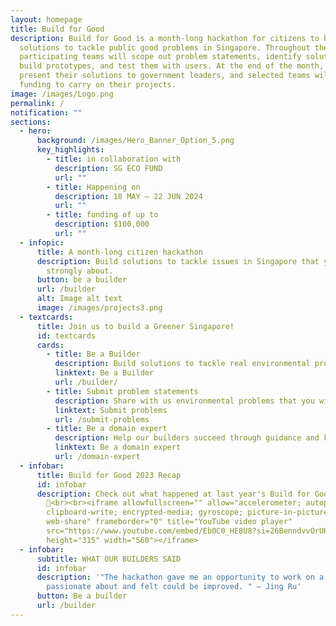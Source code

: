 ```yaml
---
layout: homepage
title: Build for Good
description: Build for Good is a month-long hackathon for citizens to build
  solutions to tackle public good problems in Singapore. Throughout the month,
  participating teams will scope out problem statements, identify solutions,
  build prototypes, and test them with users. At the end of the month, they will
  present their solutions to government leaders, and selected teams will receive
  funding to carry on their projects.
image: /images/Logo.png
permalink: /
notification: ""
sections:
  - hero:
      background: /images/Hero_Banner_Option_5.png
      key_highlights:
        - title: in collaboration with
          description: SG ECO FUND
          url: ""
        - title: Happening on
          description: 18 MAY — 22 JUN 2024
          url: ""
        - title: funding of up to
          description: $100,000
          url: ""
  - infopic:
      title: A month-long citizen hackathon
      description: Build solutions to tackle issues in Singapore that you feel
        strongly about.
      button: be a builder
      url: /builder
      alt: Image alt text
      image: /images/projects3.png
  - textcards:
      title: Join us to build a Greener Singapore!
      id: textcards
      cards:
        - title: Be a Builder
          description: Build solutions to tackle real environmental problems.
          linktext: Be a Builder
          url: /builder/
        - title: Submit problem statements
          description: Share with us environmental problems that you wish could be tackled.
          linktext: Submit problems
          url: /submit-problems
        - title: Be a domain expert
          description: Help our builders succeed through guidance and knowledge sharing.
          linktext: Be a domain expert
          url: /domain-expert
  - infobar:
      title: Build for Good 2023 Recap
      id: infobar
      description: Check out what happened at last year's Build for Good
        🎊<br><br><iframe allowfullscreen="" allow="accelerometer; autoplay;
        clipboard-write; encrypted-media; gyroscope; picture-in-picture;
        web-share" frameborder="0" title="YouTube video player"
        src="https://www.youtube.com/embed/Eb0C0_HE8U8?si=26BenndvvOrUHCan"
        height="315" width="560"></iframe>
  - infobar:
      subtitle: WHAT OUR BUILDERS SAID
      id: infobar
      description: '"The hackathon gave me an opportunity to work on a topic I feel
        passionate about and felt could be improved. " — Jing Ru'
      button: Be a builder
      url: /builder
---
```

